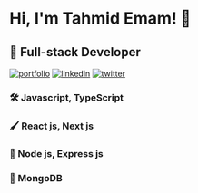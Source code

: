 
# Hi, I'm Tahmid Emam! 👋


## 🚀 Full-stack Developer


[![portfolio](https://img.shields.io/badge/my_portfolio-FFFF00?style=for-the-badge&logo=ko-fi&logoColor=black)](https://katherineoelsner.com/) [![linkedin](https://img.shields.io/badge/linkedin-0A66C2?style=for-the-badge&logo=linkedin&logoColor=white)](https://www.linkedin.com/) [![twitter](https://img.shields.io/badge/twitter-1DA1F2?style=for-the-badge&logo=twitter&logoColor=white)](https://twitter.com/)


### 🛠 Javascript, TypeScript

### 🖌 React js, Next js

### 🔆 Node js, Express js

### 🎵 MongoDB


